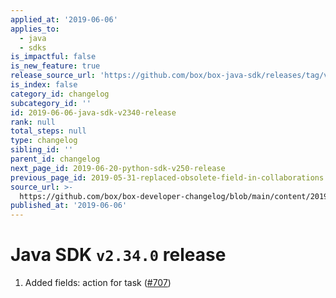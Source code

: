 ```yaml
---
applied_at: '2019-06-06'
applies_to:
  - java
  - sdks
is_impactful: false
is_new_feature: true
release_source_url: 'https://github.com/box/box-java-sdk/releases/tag/v2.34.0'
is_index: false
category_id: changelog
subcategory_id: ''
id: 2019-06-06-java-sdk-v2340-release
rank: null
total_steps: null
type: changelog
sibling_id: ''
parent_id: changelog
next_page_id: 2019-06-20-python-sdk-v250-release
previous_page_id: 2019-05-31-replaced-obsolete-field-in-collaborations
source_url: >-
  https://github.com/box/box-developer-changelog/blob/main/content/2019/06-06-java-sdk-v2340-release.md
published_at: '2019-06-06'
---
```

# Java SDK `v2.34.0` release

1. Added fields: action for task ([#707](https://github.com/box/box-java-sdk/pull/707))
